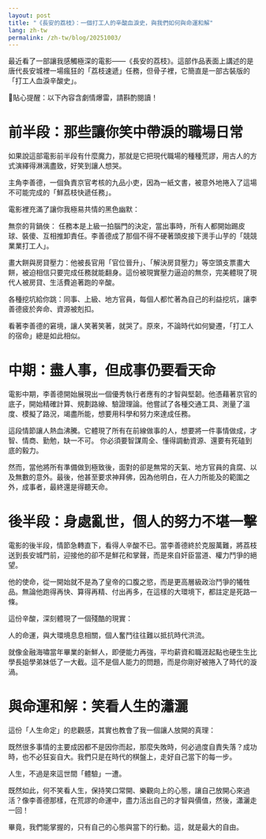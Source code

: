 ```yaml
---
layout: post
title: "《長安的荔枝》：一個打工人的辛酸血淚史，與我們如何與命運和解"
lang: zh-tw
permalink: /zh-tw/blog/20251003/
---
```

最近看了一部讓我感觸極深的電影——《長安的荔枝》。這部作品表面上講述的是唐代長安城裡一場瘋狂的「荔枝速遞」任務，但骨子裡，它簡直是一部古裝版的「打工人血淚辛酸史」。

🚨貼心提醒：以下內容含劇情爆雷，請斟酌閱讀！

# 前半段：那些讓你笑中帶淚的職場日常

如果說這部電影前半段有什麼魔力，那就是它把現代職場的種種荒謬，用古人的方式演繹得淋漓盡致，好笑到讓人想哭。

主角李善德，一個負責京官考核的九品小吏，因為一紙文書，被意外地捲入了這場不可能完成的「鮮荔枝快遞任務」。

電影裡充滿了讓你我極易共情的黑色幽默：

無奈的背鍋俠： 任務本是上級一拍腦門的決定，當出事時，所有人都開始踢皮球、裝傻、互相推卸責任。李善德成了那個不得不硬著頭皮接下燙手山芋的「競競業業打工人」。

畫大餅與房貸壓力：他被長官用「官位晉升」、「解決房貸壓力」等空頭支票畫大餅，被迫相信只要完成任務就能翻身。這份被現實壓力逼迫的無奈，完美體現了現代人被房貸、生活費追著跑的辛酸。

各種挖坑給你跳：同事、上級、地方官員，每個人都忙著為自己的利益挖坑，讓李善德疲於奔命、資源被剋扣。

看著李善德的窘境，讓人笑著笑著，就哭了。原來，不論時代如何變遷，「打工人的宿命」總是如此相似。

# 中期：盡人事，但成事仍要看天命

電影中期，李善德開始展現出一個優秀執行者應有的才智與堅韌。他憑藉著京官的底子，開始精確計算、規劃路線、驗證理論。他嘗試了各種交通工具、測量了溫度、模擬了路況，竭盡所能，想要用科學和努力來達成任務。

這段情節讓人熱血沸騰。它體現了所有在前線做事的人，想要將一件事情做成，才智、情商、勤勉，缺一不可。 你必須要智謀周全、懂得調動資源、還要有死磕到底的毅力。

然而，當他將所有準備做到極致後，面對的卻是無常的天氣、地方官員的貪腐、以及無數的意外。最後，他甚至要求神拜佛，因為他明白，在人力所能及的範圍之外，成事者，最終還是得聽天命。

# 後半段：身處亂世，個人的努力不堪一擊

電影的後半段，情節急轉直下，看得人辛酸不已。當李善德終於克服萬難，將荔枝送到長安城門前，迎接他的卻不是鮮花和掌聲，而是來自奸臣當道、權力鬥爭的絕望。

他的使命，從一開始就不是為了皇帝的口腹之慾，而是更高層級政治鬥爭的犧牲品。無論他跑得再快、算得再精、付出再多，在這樣的大環境下，都註定是死路一條。

這份辛酸，深刻體現了一個殘酷的現實：

人的命運，與大環境息息相關，個人奮鬥往往難以抵抗時代洪流。

就像金融海嘯當年畢業的新鮮人，即便能力再強，平均薪資和職涯起點也硬生生比學長姐學弟妹低了一大截。這不是個人能力的問題，而是你剛好被捲入了時代的漩渦。

# 與命運和解：笑看人生的瀟灑

這份「人生命定」的悲觀感，其實也教會了我一個讓人放開的真理：

既然很多事情的主要成因都不是因你而起，那麼失敗時，何必過度自責失落？成功時，也不必狂妄自大。我們只是在時代的棋盤上，走好自己當下的每一步。

人生，不過是來這世間「體驗」一遭。

既然如此，何不笑看人生，保持笑口常開、樂觀向上的心態，讓自己放開心來過活？像李善德那樣，在荒謬的命運中，盡力活出自己的才智與價值，然後，瀟灑走一回！

畢竟，我們能掌握的，只有自己的心態與當下的行動。這，就是最大的自由。
